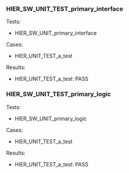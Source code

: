 ### HIER_SW_UNIT_TEST_primary_interface

Tests:

- HIER_SW_UNIT_primary_interface

Cases:

- HIER_UNIT_TEST_a_test

Results:

- HIER_UNIT_TEST_a_test: PASS

### HIER_SW_UNIT_TEST_primary_logic

Tests:

- HIER_SW_UNIT_primary_logic

Cases:

- HIER_UNIT_TEST_a_test

Results:

- HIER_UNIT_TEST_a_test: PASS
